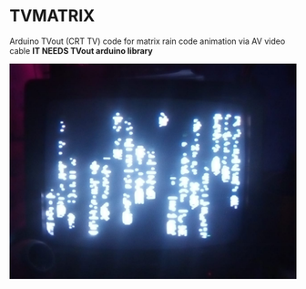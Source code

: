 # TVMATRIX
Arduino TVout (CRT TV) code for matrix rain code animation via AV video cable
**IT NEEDS TVout arduino library**

![alt text](https://raw.githubusercontent.com/v1ewport/TVMATRIX/main/capture.jpeg)

